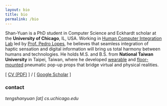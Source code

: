 ```yaml
---
layout: bio
title: bio
permalink: /bio
---
```


Shan-Yuan is a PhD student in Computer Science and Eckhardt scholar at the **University of Chicago**, IL, USA. Working in [Human Computer Integration Lab](http://hci.cs.uchicago.edu/) led by [Prof. Pedro Lopes](http://plopes.org), he believes that seamless integration of haptic sensation and digital information will bring us total harmony between humans and technologies. He holds M.S. and B.S. from **National Taiwan University** in Taipei, Taiwan, where he developed [wearable](/projects/pupop) and [floor-mounted](/projects/tilepop) pneumatic pop-up props that bridge virtual and physical realities.

[ [CV (PDF)](/assets/teng_cv.pdf) ] / [ [Google Scholar](https://scholar.google.com/citations?user=FOngQGAAAAAJ) ]

### contact

*tengshanyuan [at] cs.uchicago.edu*